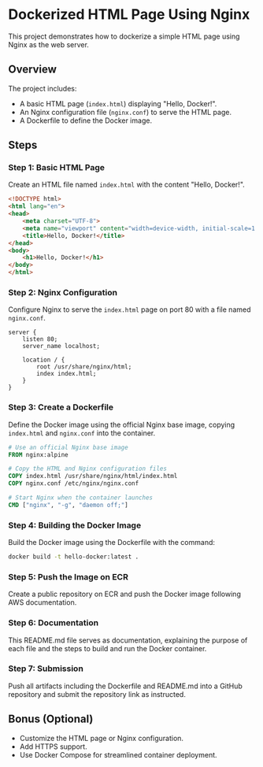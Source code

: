 
# Dockerized HTML Page Using Nginx

This project demonstrates how to dockerize a simple HTML page using Nginx as the web server. 

## Overview

The project includes:
- A basic HTML page (`index.html`) displaying "Hello, Docker!".
- An Nginx configuration file (`nginx.conf`) to serve the HTML page.
- A Dockerfile to define the Docker image.

## Steps

### Step 1: Basic HTML Page

Create an HTML file named `index.html` with the content "Hello, Docker!".

```html
<!DOCTYPE html>
<html lang="en">
<head>
    <meta charset="UTF-8">
    <meta name="viewport" content="width=device-width, initial-scale=1.0">
    <title>Hello, Docker!</title>
</head>
<body>
    <h1>Hello, Docker!</h1>
</body>
</html>
```

### Step 2: Nginx Configuration

Configure Nginx to serve the `index.html` page on port 80 with a file named `nginx.conf`.

```nginx
server {
    listen 80;
    server_name localhost;

    location / {
        root /usr/share/nginx/html;
        index index.html;
    }
}
```

### Step 3: Create a Dockerfile

Define the Docker image using the official Nginx base image, copying `index.html` and `nginx.conf` into the container.

```dockerfile
# Use an official Nginx base image
FROM nginx:alpine

# Copy the HTML and Nginx configuration files
COPY index.html /usr/share/nginx/html/index.html
COPY nginx.conf /etc/nginx/nginx.conf

# Start Nginx when the container launches
CMD ["nginx", "-g", "daemon off;"]
```

### Step 4: Building the Docker Image

Build the Docker image using the Dockerfile with the command:

```bash
docker build -t hello-docker:latest .
```

### Step 5: Push the Image on ECR

Create a public repository on ECR and push the Docker image following AWS documentation.

### Step 6: Documentation

This README.md file serves as documentation, explaining the purpose of each file and the steps to build and run the Docker container.

### Step 7: Submission

Push all artifacts including the Dockerfile and README.md into a GitHub repository and submit the repository link as instructed.

## Bonus (Optional)

- Customize the HTML page or Nginx configuration.
- Add HTTPS support.
- Use Docker Compose for streamlined container deployment.
